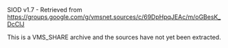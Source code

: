 SIOD v1.7 - Retrieved from https://groups.google.com/g/vmsnet.sources/c/69DpHpqJEAc/m/oGBesK_DcCIJ

This is a VMS_SHARE archive and the sources have not yet been extracted.
